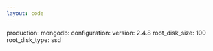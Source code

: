 ```yaml
---
layout: code
---
```


production:
    mongodb:
        configuration:
            version: 2.4.8
            root_disk_size: 100
            root_disk_type: ssd
